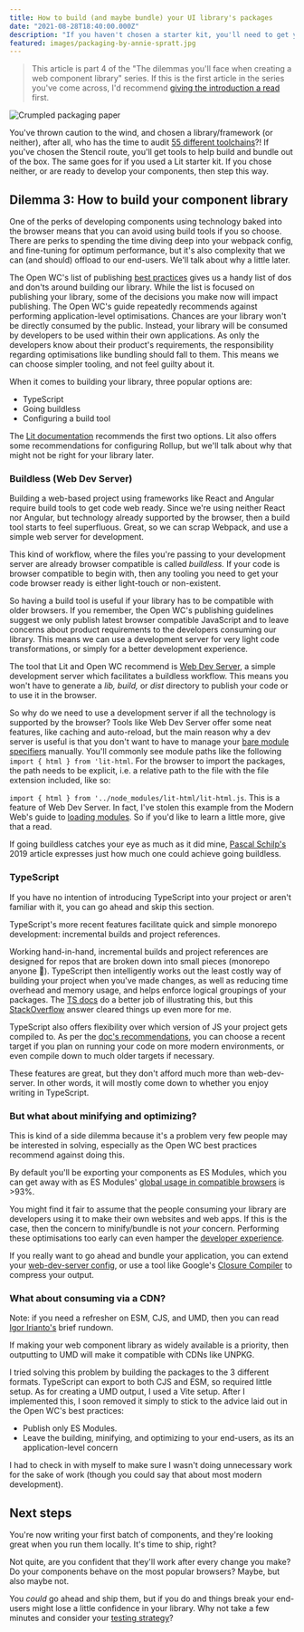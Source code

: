 ```yaml
---
title: How to build (and maybe bundle) your UI library's packages
date: "2021-08-28T18:40:00.000Z"
description: "If you haven't chosen a starter kit, you'll need to get your development environment up and running. This article will present a handful of common setups to help you quickly develop, (maybe) build, and (maybe) bundle your component library."
featured: images/packaging-by-annie-spratt.jpg
---
```


> This article is part 4 of the "The dilemmas you'll face when creating a web component library" series. If this is the first article in the series you've come across, I'd recommend [giving the introduction a read](/000-the-dilemmas-you'll-face-when-creating-a-web-component-library) first.

![Crumpled packaging paper](images/packaging-by-annie-spratt.jpg "Photo by [Annie Spratt](https://unsplash.com/@anniespratt?utm_source=unsplash&utm_medium=referral&utm_content=creditCopyText)")

You've thrown caution to the wind, and chosen a library/framework (or neither), after all, who has the time to audit [55 different toolchains](https://webcomponents.dev/blog/all-the-ways-to-make-a-web-component/)?! If you've chosen the Stencil route, you'll get tools to help build and bundle out of the box. The same goes for if you used a Lit starter kit. If you chose neither, or are ready to develop your components, then step this way.

## Dilemma 3: How to build your component library

One of the perks of developing components using technology baked into the browser means that you can avoid using build tools if you so choose. There are perks to spending the time diving deep into your webpack config, and fine-tuning for optimum performance, but it's also complexity that we can (and should) offload to our end-users. We'll talk about why a little later.

The Open WC's list of publishing [best practices](https://open-wc.org/guides/developing-components/publishing/) gives us a handy list of dos and don'ts around building our library. While the list is focused on publishing your library, some of the decisions you make now will impact publishing. The Open WC's guide repeatedly recommends against performing application-level optimisations. Chances are your library won't be directly consumed by the public. Instead, your library will be consumed by developers to be used within their own applications. As only the developers know about their product's requirements, the responsibility regarding optimisations like bundling should fall to them. This means we can choose simpler tooling, and not feel guilty about it.

When it comes to building your library, three popular options are:

- TypeScript
- Going buildless
- Configuring a build tool

The [Lit documentation](https://lit.dev/docs/tools/development/) recommends the first two options. Lit also offers some recommendations for configuring Rollup, but we'll talk about why that might not be right for your library later.

### Buildless (Web Dev Server)

Building a web-based project using frameworks like React and Angular require build tools to get code web ready. Since we're using neither React nor Angular, but technology already supported by the browser, then a build tool starts to feel superfluous. Great, so we can scrap Webpack, and use a simple web server for development.

This kind of workflow, where the files you're passing to your development server are already browser compatible is called _buildless._ If your code is browser compatible to begin with, then any tooling you need to get your code browser ready is either light-touch or non-existent.

So having a build tool is useful if your library has to be compatible with older browsers. If you remember, the Open WC's publishing guidelines suggest we only publish latest browser compatible JavaScript and to leave concerns about product requirements to the developers consuming our library. This means we can use a development server for very light code transformations, or simply for a better development experience.

The tool that Lit and Open WC recommend is [Web Dev Server](https://modern-web.dev/guides/going-buildless/getting-started/), a simple development server which facilitates a buildless workflow. This means you won't have to generate a _lib,_ _build,_ or _dist_ directory to publish your code or to use it in the browser.

So why do we need to use a development server if all the technology is supported by the browser? Tools like Web Dev Server offer some neat features, like caching and auto-reload, but the main reason why a dev server is useful is that you don't want to have to manage your [bare module specifiers](https://polymer-library.polymer-project.org/3.0/docs/es6#module-specifiers) manually. You'll commonly see module paths like the following `import { html } from 'lit-html`. For the browser to import the packages, the path needs to be explicit, i.e. a relative path to the file with the file extension included, like so:

`import { html } from '../node_modules/lit-html/lit-html.js`. This is a feature of Web Dev Server. In fact, I've stolen this example from the Modern Web's guide to [loading modules](https://modern-web.dev/guides/dev-server/loading-modules/). So if you'd like to learn a little more, give that a read.

If going buildless catches your eye as much as it did mine, [Pascal Schilp's](https://css-tricks.com/going-buildless/) 2019 article expresses just how much one could achieve going buildless.

### TypeScript

If you have no intention of introducing TypeScript into your project or aren't familiar with it, you can go ahead and skip this section.

TypeScript's more recent features facilitate quick and simple monorepo development: incremental builds and project references.

Working hand-in-hand, incremental builds and project references are designed for repos that are broken down into small pieces (monorepo anyone 🤔). TypeScript then intelligently works out the least costly way of building your project when you've made changes, as well as reducing time overhead and memory usage, and helps enforce logical groupings of your packages. The [TS docs](https://www.typescriptlang.org/docs/handbook/project-references.html) do a better job of illustrating this, but this [StackOverflow](https://stackoverflow.com/questions/51631786/how-to-use-project-references-in-typescript-3-0) answer cleared things up even more for me.

TypeScript also offers flexibility over which version of JS your project gets compiled to. As per the [doc's recommendations](https://www.typescriptlang.org/tsconfig#target), you can choose a recent target if you plan on running your code on more modern environments, or even compile down to much older targets if necessary.

These features are great, but they don't afford much more than web-dev-server. In other words, it will mostly come down to whether you enjoy writing in TypeScript.

### But what about minifying and optimizing?

This is kind of a side dilemma because it's a problem very few people may be interested in solving, especially as the Open WC best practices recommend against doing this.

By default you'll be exporting your components as ES Modules, which you can get away with as ES Modules' [global usage in compatible browsers](https://caniuse.com/es6-module) is >93%.

You might find it fair to assume that the people consuming your library are developers using it to make their own websites and web apps. If this is the case, then the concern to minify/bundle is not _your_ concern. Performing these optimisations too early can even hamper the [developer experience](https://open-wc.org/guides/developing-components/publishing/#do-not-optimize).

If you really want to go ahead and bundle your application, you can extend your [web-dev-server config](https://open-wc.org/docs/building/rollup/), or use a tool like Google's [Closure Compiler](https://developers.google.com/closure/compiler) to compress your output.

### What about consuming via a CDN?

Note: if you need a refresher on ESM, CJS, and UMD, then you can read [Igor Irianto's](https://irian.to/blogs/what-are-cjs-amd-umd-and-esm-in-javascript/) brief rundown.

If making your web component library as widely available is a priority, then outputting to UMD will make it compatible with CDNs like UNPKG.

I tried solving this problem by building the packages to the 3 different formats. TypeScript can export to both CJS and ESM, so required little setup. As for creating a UMD output, I used a Vite setup. After I implemented this, I soon removed it simply to stick to the advice laid out in the Open WC's best practices:

- Publish only ES Modules.
- Leave the building, minifying, and optimizing to your end-users, as its an application-level concern

I had to check in with myself to make sure I wasn't doing unnecessary work for the sake of work (though you could say that about most modern development).

## Next steps

You're now writing your first batch of components, and they're looking great when you run them locally. It's time to ship, right?

Not quite, are you confident that they'll work after every change you make? Do your components behave on the most popular browsers? Maybe, but also maybe not.

You _could_ go ahead and ship them, but if you do and things break your end-users might lose a little confidence in your library. Why not take a few minutes and consider your [testing strategy](/005-defining-your-UI-librarys-testing-strategy)?
